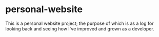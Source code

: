 # personal-website

This is a personal website project; the purpose of which is as a log for looking back and seeing how I've improved and grown as a developer.
